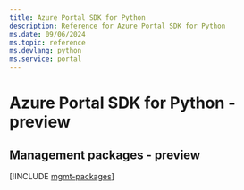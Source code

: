 ```yaml
---
title: Azure Portal SDK for Python
description: Reference for Azure Portal SDK for Python
ms.date: 09/06/2024
ms.topic: reference
ms.devlang: python
ms.service: portal
---
```

# Azure Portal SDK for Python - preview

## Management packages - preview
[!INCLUDE [mgmt-packages](portal-mgmt-index.md)]
